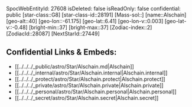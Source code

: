 ﻿---
location: [6.41,61.175,40]
type: Star
tags:
- astro/Star

---
SpocWebEntityId: 27608
isDeleted: false
isReadOnly: false
confidential: public
[star-class::G8]
[star-class-id::28191]
[Mass-sol::]
[name::Alschain]
[geo-alt::40]
[geo-lon::-61.175]
[geo-lat::6.41]
[geo-lon-v::0.003]
[geo-lat-v::-0.48]
[bright-min::37]
[bright-max::37]
[Zodiac-index::2]
[ZodiacId::28087]
[NextStarId::27449]



## Confidential Links & Embeds: 
- [[../../../_public/astro/Star/Alschain.md|Alschain]] 
- [[../../../_internal/astro/Star/Alschain.internal|Alschain.internal]] 
- [[../../../_protect/astro/Star/Alschain.protect|Alschain.protect]] 
- [[../../../_private/astro/Star/Alschain.private|Alschain.private]] 
- [[../../../_personal/astro/Star/Alschain.personal|Alschain.personal]] 
- [[../../../_secret/astro/Star/Alschain.secret|Alschain.secret]]

